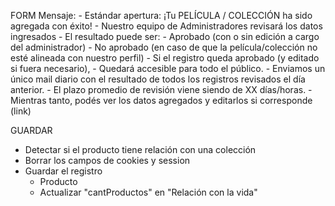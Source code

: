 FORM
Mensaje:
	- Estándar apertura:
		¡Tu PELÍCULA / COLECCIÓN ha sido agregada con éxito!
		- Nuestro equipo de Administradores revisará los datos ingresados
		- El resultado puede ser:
			- Aprobado (con o sin edición a cargo del administrador)
			- No aprobado (en caso de que la película/colección no esté alineada con nuestro perfil)
		- Si el registro queda aprobado (y editado si fuera necesario), 
			- Quedará accesible para todo el público.
			- Enviamos un único mail diario con el resultado de todos los registros revisados el día anterior.
		- El plazo promedio de revisión viene siendo de XX días/horas.
		- Mientras tanto, podés ver los datos agregados y editarlos si corresponde (link)


GUARDAR
- Detectar si el producto tiene relación con una colección
- Borrar los campos de cookies y session
- Guardar el registro
	- Producto
	- Actualizar "cantProductos" en "Relación con la vida"
